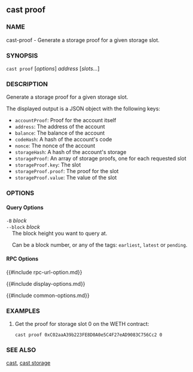 ## cast proof

### NAME

cast-proof - Generate a storage proof for a given storage slot.

### SYNOPSIS

``cast proof`` [*options*] *address* [*slots...*]

### DESCRIPTION

Generate a storage proof for a given storage slot.

The displayed output is a JSON object with the following keys:

- `accountProof`: Proof for the account itself
- `address`: The address of the account
- `balance`: The balance of the account
- `codeHash`: A hash of the account's code
- `nonce`: The nonce of the account
- `storageHash`: A hash of the account's storage
- `storageProof`: An array of storage proofs, one for each requested slot
- `storageProof.key`: The slot
- `storageProof.proof`: The proof for the slot
- `storageProof.value`: The value of the slot

### OPTIONS

#### Query Options

`-B` *block*  
`--block` *block*  
&nbsp;&nbsp;&nbsp;&nbsp;The block height you want to query at.

&nbsp;&nbsp;&nbsp;&nbsp;Can be a block number, or any of the tags: `earliest`, `latest` or `pending`.

#### RPC Options

{{#include rpc-url-option.md}}

{{#include display-options.md}}

{{#include common-options.md}}

### EXAMPLES

1. Get the proof for storage slot 0 on the WETH contract:

       cast proof 0xC02aaA39b223FE8D0A0e5C4F27eAD9083C756Cc2 0

### SEE ALSO

[cast](./cast.md), [cast storage](./cast-storage.md)
